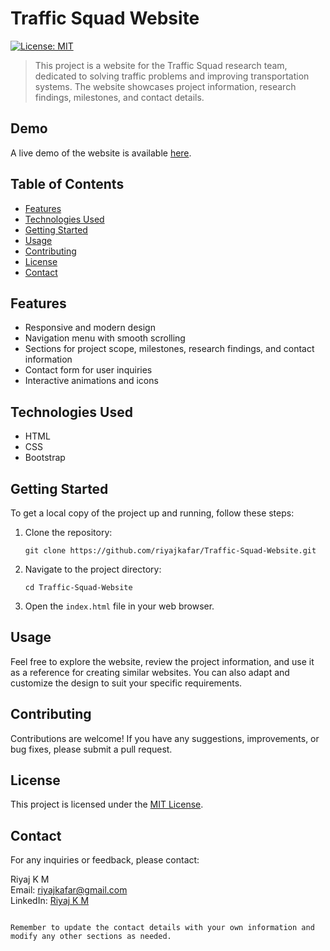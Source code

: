 # Traffic Squad Website

[![License: MIT](https://img.shields.io/badge/License-MIT-blue.svg)](https://opensource.org/licenses/MIT)

> This project is a website for the Traffic Squad research team, dedicated to solving traffic problems and improving transportation systems. The website showcases project information, research findings, milestones, and contact details.

## Demo

A live demo of the website is available [here](https://riyajkafar.github.io/Traffic-Squad-Website/).

## Table of Contents

- [Features](#features)
- [Technologies Used](#technologies-used)
- [Getting Started](#getting-started)
- [Usage](#usage)
- [Contributing](#contributing)
- [License](#license)
- [Contact](#contact)

## Features

- Responsive and modern design
- Navigation menu with smooth scrolling
- Sections for project scope, milestones, research findings, and contact information
- Contact form for user inquiries
- Interactive animations and icons

## Technologies Used

- HTML
- CSS
- Bootstrap

## Getting Started

To get a local copy of the project up and running, follow these steps:

1. Clone the repository:
   ```
   git clone https://github.com/riyajkafar/Traffic-Squad-Website.git
   ```

2. Navigate to the project directory:
   ```
   cd Traffic-Squad-Website
   ```

3. Open the `index.html` file in your web browser.

## Usage

Feel free to explore the website, review the project information, and use it as a reference for creating similar websites. You can also adapt and customize the design to suit your specific requirements.

## Contributing

Contributions are welcome! If you have any suggestions, improvements, or bug fixes, please submit a pull request.

## License

This project is licensed under the [MIT License](LICENSE).

## Contact

For any inquiries or feedback, please contact:

Riyaj K M  
Email: riyajkafar@gmail.com  
LinkedIn: [Riyaj K M](https://www.linkedin.com/in/riyajkafar)
```

Remember to update the contact details with your own information and modify any other sections as needed.
